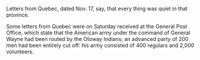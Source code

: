 Letters from Quebec, dated Nov. 17, say, that  every thing was
                    quiet in that province.Some letters from Quebec were on Saturday received at the General
                    Post Office, which state that the American army under the command of
                    General Wayne had been routed by the Otoway Indians; an advanced party of
                    200 men had been entirely  cut off: his army consisted of 400 regulars and
                     2,000 volunteers.